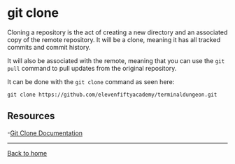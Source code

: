 # git clone

Cloning a repository is the act of creating a new directory and an associated copy of the remote repository. It will be a clone, meaning it has all tracked commits and commit history.

It will also be associated with the remote, meaning that you can use the `git pull` command to pull updates from the original repository.

It can be done with the `git clone` command as seen here:
```
git clone https://github.com/elevenfiftyacademy/terminaldungeon.git
```

## Resources

-[Git Clone Documentation](https://git-scm.com/docs/git-clone)

---

[Back to home](../readme.md)